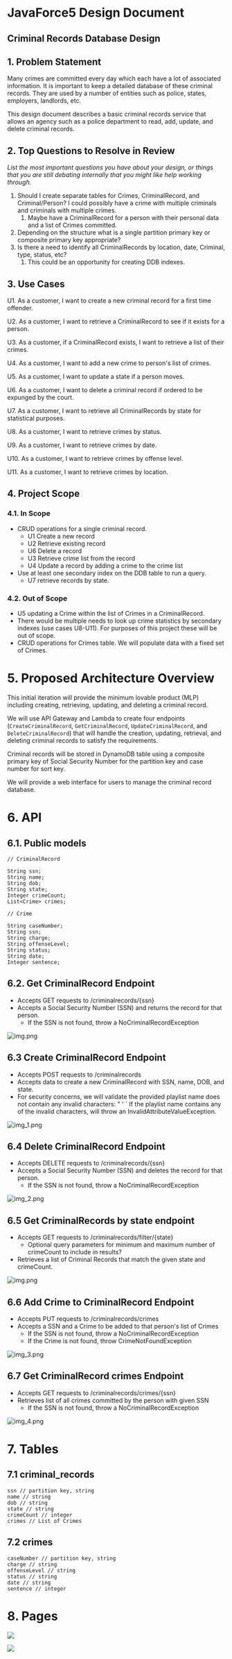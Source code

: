 # JavaForce5 Design Document

## Criminal Records Database Design

## 1. Problem Statement
Many crimes are committed every day which each have a lot of associated information. It is important to keep a detailed database of these criminal records. They are used by a number of entities such as police, states, employers, landlords, etc.  

This design document describes a basic criminal records service that allows an agency such as a police department to read, add, update, and delete criminal records.
## 2. Top Questions to Resolve in Review

*List the most important questions you have about your design, or things that
you are still debating internally that you might like help working through.*

1. Should I create separate tables for Crimes, CriminalRecord, and Criminal/Person? I could possibly have a crime with multiple criminals and criminals with multiple crimes.
   1. Maybe have a CriminalRecord for a person with their personal data and a list of Crimes committed.
2. Depending on the structure what is a single partition primary key or composite primary key appropriate?
3. Is there a need to identify all CriminalRecords by location, date, Criminal, type, status, etc?
   1. This could be an opportunity for creating DDB indexes.


## 3. Use Cases

U1. As a customer, I want to create a new criminal record for a first time offender.

U2. As a customer, I want to retrieve a CriminalRecord to see if it exists for a person.

U3. As a customer, if a CriminalRecord exists, I want to retrieve a list of their crimes. 

U4. As a customer, I want to add a new crime to person's list of crimes.

U5. As a customer, I want to update a state if a person moves. 

U6. As a customer, I want to delete a criminal record if ordered to be expunged by the court.

U7. As a customer, I want to retrieve all CriminalRecords by state for statistical purposes.

U8. As a customer, I want to retrieve crimes by status.

U9. As a customer, I want to retrieve crimes by date.

U10. As a customer, I want to retrieve crimes by offense level.

U11. As a customer, I want to retrieve crimes by location.

## 4. Project Scope

### 4.1. In Scope
* CRUD operations for a single criminal record.
   * U1 Create a new record
   * U2 Retrieve existing record
   * U6 Delete a record
   * U3 Retrieve crime list from the record
   * U4 Update a record by adding a crime to the crime list
* Use at least one secondary index on the DDB table to run a query.
  * U7 retrieve records by state.


### 4.2. Out of Scope
* U5 updating a Crime within the list of Crimes in a CriminalRecord.
* There would be multiple needs to look up crime statistics by secondary indexes (use cases U8-U11). 
   For purposes of this project these will be out of scope.
* CRUD operations for Crimes table. We will populate data with a fixed set of Crimes.

# 5. Proposed Architecture Overview

This initial iteration will provide the minimum lovable product (MLP) including
creating, retrieving, updating, and deleting a criminal record.

We will use API Gateway and Lambda to create four endpoints (`CreateCriminalRecord`, `GetCriminalRecord`,
 `UpdateCriminalRecord`, and `DeleteCriminalRecord`)
that will handle the creation, updating, retrieval, and deleting criminal records to satisfy the requirements.

Criminal records will be stored in DynamoDB table using a composite primary key of 
Social Security Number for the partition key and case number for sort key.

We will provide a web interface for users to manage the criminal record database.

# 6. API

## 6.1. Public models

```
// CriminalRecord

String ssn;
String name;
String dob;
String state;
Integer crimeCount;
List<Crime> crimes;
```
```
// Crime

String caseNumber;
String ssn;
String charge;
String offenseLevel;
String status;
String date;
Integer sentence;

```

## 6.2. Get CriminalRecord Endpoint

* Accepts GET requests to /criminalrecords/{ssn}
* Accepts a Social Security Number (SSN) and returns the record for that person.
  * If the SSN is not found, throw a NoCriminalRecordException

![img.png](images/design_document_images/get-criminal-record.png)

## 6.3 Create CriminalRecord Endpoint

* Accepts POST requests to /criminalrecords
* Accepts data to create a new CriminalRecord with SSN, name, DOB, and state.
* For security concerns, we will validate the provided playlist name does not contain any invalid characters: " ' \`
  If the playlist name contains any of the invalid characters, will throw an InvalidAttributeValueException.

![img_1.png](images/design_document_images/create-criminal-record.png)

## 6.4 Delete CriminalRecord Endpoint

* Accepts DELETE requests to /criminalrecords/{ssn}
* Accepts a Social Security Number (SSN) and deletes the record for that person.
    * If the SSN is not found, throw a NoCriminalRecordException
  
![img_2.png](images/design_document_images/delete-criminal-record.png)

## 6.5 Get CriminalRecords by state endpoint
* Accepts GET requests to /criminalrecords/filter/{state}
  * Optional query parameters for minimum and maximum number of crimeCount to include in results?
* Retrieves a list of Criminal Records that match the given state and crimeCount.

![img.png](images/get-criminal-record-by-state-puml.png)

## 6.6 Add Crime to CriminalRecord Endpoint

* Accepts PUT requests to /criminalrecords/crimes
* Accepts a SSN and a Crime to be added to that person's list of Crimes
  * If the SSN is not found, throw a NoCriminalRecordException
  * If the Crime is not found, throw CrimeNotFoundException

![img_3.png](images/design_document_images/add-crime-to-criminal-record.png)

## 6.7 Get CriminalRecord crimes Endpoint

* Accepts GET requests to /criminalrecords/crimes/{ssn}
* Retrieves list of all crimes committed by the person with given SSN
  * If the SSN is not found, throw a NoCriminalRecordException

![img_4.png](images/design_document_images/get-crimes-from-criminal-record.png)

# 7. Tables

## 7.1 criminal_records
```
ssn // partition key, string
name // string
dob // string
state // string
crimeCount // integer
crimes // List of Crimes
```

## 7.2 crimes
```
caseNumber // partition key, string
charge // string
offenseLevel // string
status // string
date // string
sentence // integer
```

# 8. Pages
![](images/design_document_images/criminal-records-webpage.png)

![](images/design_document_images/criminal-record-filter-page.png)